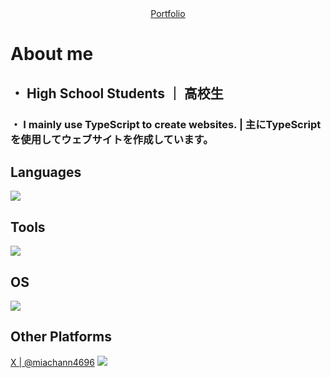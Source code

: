 <div align="center">
<a href="https://profile.mia4696.org">
    Portfolio
</a>
</div>


# About me

## ・ High School Students ｜ 高校生
### ・ I mainly use TypeScript to create websites. | 主にTypeScriptを使用してウェブサイトを作成しています。

## Languages 
<img src="https://skillicons.dev/icons?i=javascript,typescript,html,css,nodejs,nextjs,python" />

## Tools
<img src="https://skillicons.dev/icons?i=vscode,webstorm,pycharm,cloudflare" />

## OS
<img src="https://skillicons.dev/icons?i=windows,ubuntu" />

## Other Platforms

<a href="https://x.com/miachann4696">X | @miachann4696</a>
<img src="https://spotify-github-profile.kittinanx.com/api/view?uid=vtxokzslh2z2hvd234k0p4rty&cover_image=true&theme=novatorem&show_offline=false&background_color=121212&interchange=false&bar_color=cbe7ca&bar_color_cover=false" />
